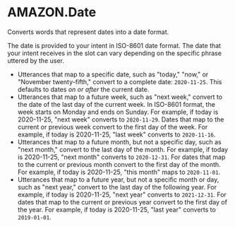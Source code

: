 # AMAZON\.Date<a name="built-in-slot-date"></a>

Converts words that represent dates into a date format\.

The date is provided to your intent in ISO\-8601 date format\. The date that your intent receives in the slot can vary depending on the specific phrase uttered by the user\.
+ Utterances that map to a specific date, such as "today," "now," or "November twenty\-fifth," convert to a complete date: `2020-11-25`\. This defaults to dates *on or after* the current date\.
+ Utterances that map to a future week, such as "next week," convert to the date of the last day of the current week\. In ISO\-8601 format, the week starts on Monday and ends on Sunday\. For example, if today is 2020\-11\-25, "next week" converts to `2020-11-29`\. Dates that map to the current or previous week convert to the first day of the week\. For example, if today is 2020\-11\-25, "last week" converts to `2020-11-16`\.
+ Utterances that map to a future month, but not a specific day, such as "next month," convert to the last day of the month\. For example, if today is 2020\-11\-25, "next month" converts to `2020-12-31`\. For dates that map to the current or previous month convert to the first day of the month\. For example, if today is 2020\-11\-25, "this month" maps to `2020-11-01`\.
+ Utterances that map to a future year, but not a specific month or day, such as "next year," convert to the last day of the following year\. For example, if today is 2020\-11\-25, "next year" converts to `2021-12-31`\. For dates that map to the current or previous year convert to the first day of the year\. For example, if today is 2020\-11\-25, "last year" converts to `2019-01-01`\.